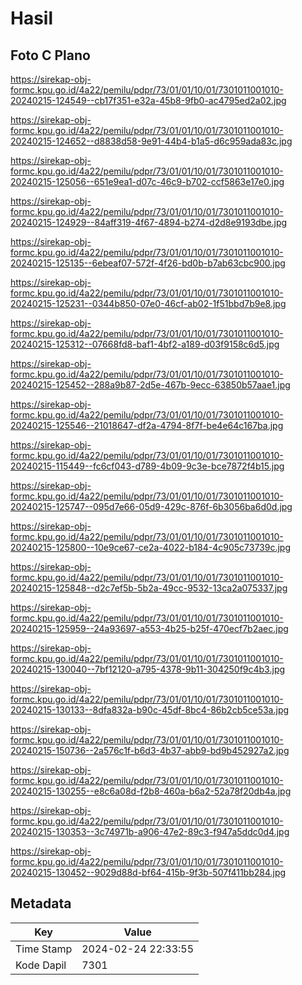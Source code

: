 # Hasil

## Foto C Plano

https://sirekap-obj-formc.kpu.go.id/4a22/pemilu/pdpr/73/01/01/10/01/7301011001010-20240215-124549--cb17f351-e32a-45b8-9fb0-ac4795ed2a02.jpg

https://sirekap-obj-formc.kpu.go.id/4a22/pemilu/pdpr/73/01/01/10/01/7301011001010-20240215-124652--d8838d58-9e91-44b4-b1a5-d6c959ada83c.jpg

https://sirekap-obj-formc.kpu.go.id/4a22/pemilu/pdpr/73/01/01/10/01/7301011001010-20240215-125056--651e9ea1-d07c-46c9-b702-ccf5863e17e0.jpg

https://sirekap-obj-formc.kpu.go.id/4a22/pemilu/pdpr/73/01/01/10/01/7301011001010-20240215-124929--84aff319-4f67-4894-b274-d2d8e9193dbe.jpg

https://sirekap-obj-formc.kpu.go.id/4a22/pemilu/pdpr/73/01/01/10/01/7301011001010-20240215-125135--6ebeaf07-572f-4f26-bd0b-b7ab63cbc900.jpg

https://sirekap-obj-formc.kpu.go.id/4a22/pemilu/pdpr/73/01/01/10/01/7301011001010-20240215-125231--0344b850-07e0-46cf-ab02-1f51bbd7b9e8.jpg

https://sirekap-obj-formc.kpu.go.id/4a22/pemilu/pdpr/73/01/01/10/01/7301011001010-20240215-125312--07668fd8-baf1-4bf2-a189-d03f9158c6d5.jpg

https://sirekap-obj-formc.kpu.go.id/4a22/pemilu/pdpr/73/01/01/10/01/7301011001010-20240215-125452--288a9b87-2d5e-467b-9ecc-63850b57aae1.jpg

https://sirekap-obj-formc.kpu.go.id/4a22/pemilu/pdpr/73/01/01/10/01/7301011001010-20240215-125546--21018647-df2a-4794-8f7f-be4e64c167ba.jpg

https://sirekap-obj-formc.kpu.go.id/4a22/pemilu/pdpr/73/01/01/10/01/7301011001010-20240215-115449--fc6cf043-d789-4b09-9c3e-bce7872f4b15.jpg

https://sirekap-obj-formc.kpu.go.id/4a22/pemilu/pdpr/73/01/01/10/01/7301011001010-20240215-125747--095d7e66-05d9-429c-876f-6b3056ba6d0d.jpg

https://sirekap-obj-formc.kpu.go.id/4a22/pemilu/pdpr/73/01/01/10/01/7301011001010-20240215-125800--10e9ce67-ce2a-4022-b184-4c905c73739c.jpg

https://sirekap-obj-formc.kpu.go.id/4a22/pemilu/pdpr/73/01/01/10/01/7301011001010-20240215-125848--d2c7ef5b-5b2a-49cc-9532-13ca2a075337.jpg

https://sirekap-obj-formc.kpu.go.id/4a22/pemilu/pdpr/73/01/01/10/01/7301011001010-20240215-125959--24a93697-a553-4b25-b25f-470ecf7b2aec.jpg

https://sirekap-obj-formc.kpu.go.id/4a22/pemilu/pdpr/73/01/01/10/01/7301011001010-20240215-130040--7bf12120-a795-4378-9b11-304250f9c4b3.jpg

https://sirekap-obj-formc.kpu.go.id/4a22/pemilu/pdpr/73/01/01/10/01/7301011001010-20240215-130133--8dfa832a-b90c-45df-8bc4-86b2cb5ce53a.jpg

https://sirekap-obj-formc.kpu.go.id/4a22/pemilu/pdpr/73/01/01/10/01/7301011001010-20240215-150736--2a576c1f-b6d3-4b37-abb9-bd9b452927a2.jpg

https://sirekap-obj-formc.kpu.go.id/4a22/pemilu/pdpr/73/01/01/10/01/7301011001010-20240215-130255--e8c6a08d-f2b8-460a-b6a2-52a78f20db4a.jpg

https://sirekap-obj-formc.kpu.go.id/4a22/pemilu/pdpr/73/01/01/10/01/7301011001010-20240215-130353--3c74971b-a906-47e2-89c3-f947a5ddc0d4.jpg

https://sirekap-obj-formc.kpu.go.id/4a22/pemilu/pdpr/73/01/01/10/01/7301011001010-20240215-130452--9029d88d-bf64-415b-9f3b-507f411bb284.jpg


## Metadata

| Key        | Value               |
| ---------- | ------------------- |
| Time Stamp | 2024-02-24 22:33:55 |
| Kode Dapil | 7301                |



